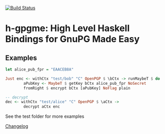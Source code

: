 [![Build Status](https://travis-ci.org/dmp1ce/h-gpgme.svg?branch=master)](https://travis-ci.org/dmp1ce/h-gpgme)

h-gpgme: High Level Haskell Bindings for GnuPG Made Easy
========================================================

## Examples

```haskell
let alice_pub_fpr = "EAACEB8A"

Just enc <- withCtx "test/bob" "C" OpenPGP $ \bCtx -> runMaybeT $ do
        aPubKey <- MaybeT $ getKey bCtx alice_pub_fpr NoSecret
        fromRight $ encrypt bCtx [aPubKey] NoFlag plain

-- decrypt
dec <- withCtx "test/alice" "C" OpenPGP $ \aCtx ->
        decrypt aCtx enc
```

See the test folder for more examples

[Changelog](CHANGELOG.md)
